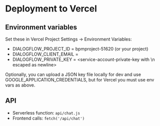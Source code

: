 # Deployment to Vercel

## Environment variables
Set these in Vercel Project Settings → Environment Variables:

- DIALOGFLOW_PROJECT_ID = bpmproject-51620 (or your project)
- DIALOGFLOW_CLIENT_EMAIL = <service-account-email>
- DIALOGFLOW_PRIVATE_KEY = <service-account-private-key with \n escaped as newline>

Optionally, you can upload a JSON key file locally for dev and use GOOGLE_APPLICATION_CREDENTIALS, but for Vercel you must use env vars as above.

## API
- Serverless function: `api/chat.js`
- Frontend calls: `fetch('/api/chat')`
